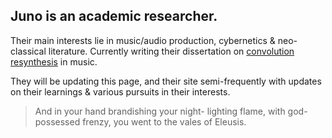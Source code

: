 ## Juno is an academic researcher.

Their main interests lie in music/audio production, cybernetics & neo-classical literature.
Currently writing their dissertation on [convolution resynthesis](<https://en.wikipedia.org/wiki/Convolution_theorem>) in music.

They will be updating this page, and their site semi-frequently with updates on their learnings & various pursuits in their interests.

> And in your hand brandishing your night- lighting flame, with god-possessed frenzy, you went to the vales of Eleusis.
